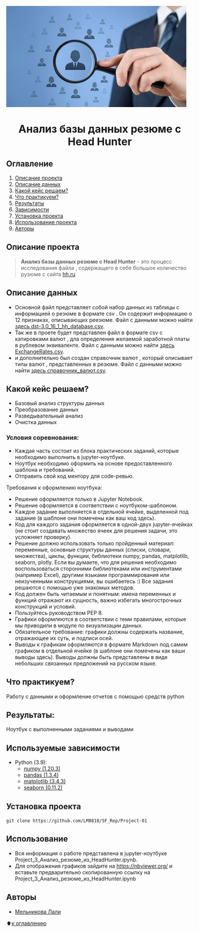 ![](./images/hh.png)


# <center> Анализ базы данных резюме c Head Hunter </center>


## Оглавление
1. [Описание проекта](#Описание-проекта)
2. [Описание данных](#Описание-данных)
3. [Какой кейс решаем?](#Какой-кейс-решаем?)
4. [Что практикуем?](##Что_практикуем?)
5. [Результаты](#Результаты)
6. [Зависимости](#Зависимости)
7. [Установка проекта](#Установка-проекта)
8. [Использование проекта](#Использование-проекта)
9. [Авторы](#Авторы)

## Описание проекта

> **Анализ базы данных резюме c Head Hunter** - это процесс исследования файла , содержащего в себе большое количество рузюме с сайта [hh.ru](https://hh.ru)

## Описание данных

* Основной файл представляет собой набор данных из таблицы с информацией о резюме в формате csv .
Он содержит информацию о 12 признаках, описывающих реезюме. Файл с данными можно найти [здесь dst-3.0_16_1_hh_database.csv](https://drive.google.com/file/d/1bvi19OBhrxKd9ZSrObqxGbb_UKH7JzZy/view?usp=drive_link).
* Так же в проете будет представлен файл в формате csv с катировками валют , дла определения желаемой заработной платы в рублевом эквиваленте. Файл с данными можно найти [здесь ExchangeRates.csv](https://drive.google.com/file/d/1HDPxsLhY3xmQSVB07t0V3mHrRkq3dr7y/view?usp=drive_link). 
* и дополнительно был создан справочник валют , который описывает типы валют , представленных в резюме.  Файл с данными можно найти [здесь справочник_валют.csv](https://drive.google.com/file/d/1M9yvpDtZ3nOx9Q9upaJ_aPfv304GJYkp/view?usp=drive_link).  

## Какой кейс решаем?

* Базовый анализ структуры данных
* Преобразование данных
* Разведывательный анализ
* Очистка данных

### Условия соревнования:

* Каждая часть состоит из блока практических заданий, которые необходимо выполнить в jupyter-ноутбуке.
* Ноутбук необходимо оформить на основе предоставленного шаблона и требований.
* Отправить свой код ментору для code-ревью.

Требования к оформлению ноутбука:

* Решение оформляется только в Jupyter Notebook.
* Решение оформляется в соответствии с ноутбуком-шаблоном.
* Каждое задание выполняется в отдельной ячейке, выделенной под задание (в шаблоне они помечены как ваш код здесь).
* Код для каждого задания оформляется в одной-двух jupyter-ячейках (не стоит создавать множество ячеек для решения задачи, это усложняет проверку).
* Решение должно использовать только пройденный материал: переменные, основные структуры данных (списки, словари, множества), циклы, функции, библиотеки numpy, pandas, matplotlib, seaborn, plotly. Если вы думаете, что для решения необходимо воспользоваться сторонними библиотеками или инструментами (например Excel), другими языками программирования или неизученными конструкциями, вы ошибаетесь :) Все задания решаются с помощью уже знакомых методов.
* Код должен быть читаемым и понятным: имена переменных и функций отражают их сущность, важно избегать многострочных конструкций и условий.
* Пользуйтесь руководством PEP 8.
* Графики оформляются в соответствии с теми правилами, которые мы приводили в модуле по визуализации данных.
* Обязательное требование: графики должны содержать название, отражающее их суть, и подписи осей.
* Выводы к графикам оформляются в формате Markdown под самим графиком в отдельной ячейке (в шаблоне они помечены как ваши выводы здесь). Выводы должны быть представлены в виде небольших связанных предложений на русском языке.

## Что практикуем?

Работу с данными и оформление отчетов с помощью средств python

## Результаты:

Ноутбук с выполненными заданиями и выводами

## Используемые зависимости
* Python (3.9):
    * [numpy (1.20.3)](https://numpy.org)
    * [pandas (1.3.4)](https://pandas.pydata.org)
    * [matplotlib (3.4.3)](https://matplotlib.org)
    * [seaborn (0.11.2)](https://seaborn.pydata.org)

## Установка проекта

```
git clone https://github.com/LM8818/SF_Rep/Project-01
```
## Использование
* Вся информация о работе представлена в jupyter-ноутбуке Project_3_Анализ_резюме_из_HeadHunter.ipynb.
* Для отображения графиков зайдите на https://nbviewer.org/ и вставьте предварительно скопированную ссылку на  Project_3_Анализ_резюме_из_HeadHunter.ipynb

## Авторы

* [Мельникова Лали](https://t.me/melniklaly)

 

:arrow_up:[к оглавлению](https://github.com/LM8818/SF_Rep/tree/master/Project_Resume_Analysis/readme.md)
